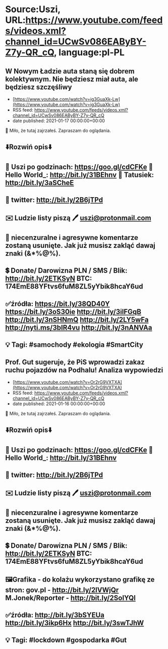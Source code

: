 # Source:Uszi, URL:https://www.youtube.com/feeds/videos.xml?channel_id=UCwSv086EAByBY-Z7y-QR_cQ, language:pl-PL

## W Nowym Ładzie auta staną się dobrem kolektywnym. Nie będziesz miał auta, ale będziesz szczęśliwy
 - [https://www.youtube.com/watch?v=ig3GuaXk-Lw](https://www.youtube.com/watch?v=ig3GuaXk-Lw)
 - RSS feed: https://www.youtube.com/feeds/videos.xml?channel_id=UCwSv086EAByBY-Z7y-QR_cQ
 - date published: 2021-01-17 00:00:00+00:00

🤪 Miło, że tutaj zajrzałeś.  Zapraszam do oglądania.

⬇️Rozwiń opis⬇️
------------------------------------------------------------
👀 Uszi po godzinach: https://goo.gl/cdCFKe
👀 Hello World_: http://bit.ly/31BEhnv
👀 Tatusiek: http://bit.ly/3aSCheE
------------------------------------------------------------
👀 twitter: http://bit.ly/2B6jTPd
------------------------------------------------------------
✉️ Ludzie listy piszą 
🖊️ uszi@protonmail.com
------------------------------------------------------------
👺 niecenzuralne i agresywne komentarze zostaną usunięte.  Jak już musisz zakląć dawaj znaki (&*%@%).
------------------------------------------------------------
💲 Donate/ Darowizna
PLN / SMS / Blik: http://bit.ly/2ETKSyN
BTC: 174EmE88YFtvs6fuM8ZL5yYbik8hcaY6ud
---------------------------------------------------------------
✅źródła:
https://bit.ly/38QD40Y
https://bit.ly/3oS30ie
http://bit.ly/3ilFGqB
http://bit.ly/3nSHNmQ
http://bit.ly/2LY5wFa
http://nyti.ms/3bIR4vu
http://bit.ly/3nANVAa
---------------------------------------------------------------
💡 Tagi: #samochody #ekologia #SmartCity
--------------------------------------------------------------

## Prof. Gut sugeruje, że PiS wprowadzi zakaz ruchu pojazdów na Podhalu! Analiza wypowiedzi
 - [https://www.youtube.com/watch?v=Or2rG9VXTXA](https://www.youtube.com/watch?v=Or2rG9VXTXA)
 - RSS feed: https://www.youtube.com/feeds/videos.xml?channel_id=UCwSv086EAByBY-Z7y-QR_cQ
 - date published: 2021-01-16 00:00:00+00:00

🤪 Miło, że tutaj zajrzałeś.  Zapraszam do oglądania.

⬇️Rozwiń opis⬇️
------------------------------------------------------------
👀 Uszi po godzinach: https://goo.gl/cdCFKe
👀 Hello World_: http://bit.ly/31BEhnv
------------------------------------------------------------
👀 twitter: http://bit.ly/2B6jTPd
------------------------------------------------------------
✉️ Ludzie listy piszą 
🖊️ uszi@protonmail.com
------------------------------------------------------------
👺 niecenzuralne i agresywne komentarze zostaną usunięte.  Jak już musisz zakląć dawaj znaki (&*%@%).
------------------------------------------------------------
💲 Donate/ Darowizna
PLN / SMS / Blik: http://bit.ly/2ETKSyN
BTC: 174EmE88YFtvs6fuM8ZL5yYbik8hcaY6ud
---------------------------------------------------------------
🖼Grafika - do kolażu wykorzystano grafikę ze stron: 
gov.pl - http://bit.ly/2lVWjQr
M.Jonek/Reporter - http://bit.ly/2SoIYQl
---------------------------------------------------------------
✅źródła:
http://bit.ly/3bSYEUa
http://bit.ly/3ikp6Hx
http://bit.ly/3swTJhW
-------------------------------------------------------------
💡 Tagi: #lockdown #gospodarka #Gut
--------------------------------------------------------------

